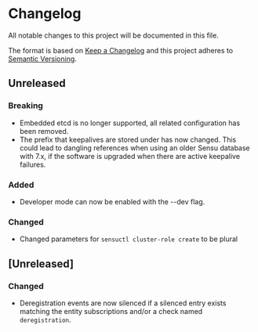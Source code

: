 # Changelog
All notable changes to this project will be documented in this file.

The format is based on [Keep a Changelog](http://keepachangelog.com/en/1.0.0/)
and this project adheres to [Semantic
Versioning](http://semver.org/spec/v2.0.0.html).

## Unreleased

### Breaking
- Embedded etcd is no longer supported, all related configuration has been
removed.
- The prefix that keepalives are stored under has now changed. This could lead
to dangling references when using an older Sensu database with 7.x, if the
software is upgraded when there are active keepalive failures.

### Added
- Developer mode can now be enabled with the --dev flag.

### Changed
- Changed parameters for `sensuctl cluster-role create` to be plural
## [Unreleased]

### Changed
- Deregistration events are now silenced if a silenced entry exists matching the
entity subscriptions and/or a check named `deregistration`.
